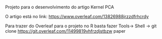 Projeto para o desenvolvimento do artigo Kernel PCA

O artigo está no link: https://www.overleaf.com/13826988jrzzdfrhcrdy

Para trazer do Overleaf para o projeto no R basta fazer Tools-> Shell -> git clone https://git.overleaf.com/11499819vhfrzdjstbzw paper

